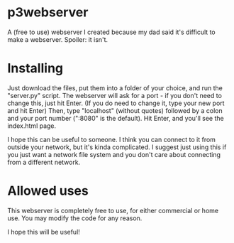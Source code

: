# p3webserver
A (free to use) webserver I created because my dad said it's difficult to make a webserver. Spoiler: it isn't.

# Installing
Just download the files, put them into a folder of your choice, and run the "server.py" script. The webserver will ask for a port - if you don't need to change this, just hit Enter. (If you do need to change it, type your new port and hit Enter)
Then, type "localhost" (without quotes) followed by a colon and your port number (":8080" is the default). Hit Enter, and you'll see the index.html page.

I hope this can be useful to someone. I think you can connect to it from outside your network, but it's kinda complicated. I suggest just using this if you just want a network file system and you don't care about connecting from a different network.

# Allowed uses
This webserver is completely free to use, for either commercial or home use. You may modify the code for any reason.

I hope this will be useful!
